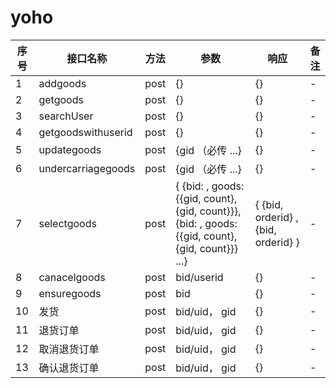 # yoho
| 序号 | 接口名称 | 方法 | 参数  | 响应 | 备注 |
| --- | --- | --- | --- | --- | --- |
| 1 | addgoods | post |  {} | {} | - |
| 2 | getgoods | post |  {} | {} | - |
| 3 | searchUser | post | {} | {} | - |
| 4 | getgoodswithuserid |  post | {} | {} | - |
| 5 | updategoods | post |  {gid （必传 ...} | {} | - |
| 6 | undercarriagegoods | post |  {gid （必传 ...} | {} | - |
| 7 | selectgoods | post |  { {bid: , goods:{{gid, count},{gid, count}}}, {bid: , goods:{{gid, count},{gid, count}}} ...} | { {bid, orderid} , {bid, orderid} } | - |
| 8 | canacelgoods |  post | bid/userid | {} | - |
| 9 | ensuregoods |  post | bid | {} | - |
| 10 | 发货 |  post | bid/uid， gid | {} | - |
| 11 | 退货订单 |  post | bid/uid， gid | {} | - |
| 12 | 取消退货订单 |  post | bid/uid， gid | {} | - |
| 13 | 确认退货订单 |  post | bid/uid， gid | {} | - |
